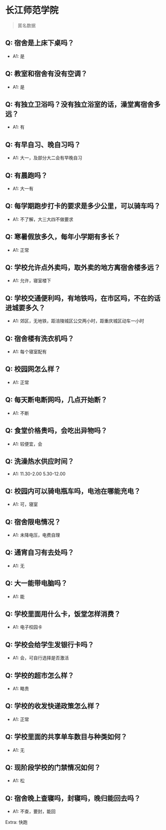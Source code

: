# 长江师范学院

> 匿名数据

## Q: 宿舍是上床下桌吗？

- A1: 是

## Q: 教室和宿舍有没有空调？

- A1: 是

## Q: 有独立卫浴吗？没有独立浴室的话，澡堂离宿舍多远？

- A1: 有

## Q: 有早自习、晚自习吗？

- A1: 大一，及部分大二会有早晚自习

## Q: 有晨跑吗？

- A1: 大一有

## Q: 每学期跑步打卡的要求是多少公里，可以骑车吗？

- A1: 不了解，大三大四不做要求

## Q: 寒暑假放多久，每年小学期有多长？

- A1: 正常

## Q: 学校允许点外卖吗，取外卖的地方离宿舍楼多远？

- A1: 允许，寝室楼下

## Q: 学校交通便利吗，有地铁吗，在市区吗，不在的话进城要多久？

- A1: 郊区，无地铁，距涪陵城区公交两小时，距重庆城区动车一小时

## Q: 宿舍楼有洗衣机吗？

- A1: 每个寝室配有

## Q: 校园网怎么样？

- A1: 正常

## Q: 每天断电断网吗，几点开始断？

- A1: 不断

## Q: 食堂价格贵吗，会吃出异物吗？

- A1: 较便宜，会

## Q: 洗澡热水供应时间？

- A1: 11.30-2.00   5.30-12.00

## Q: 校园内可以骑电瓶车吗，电池在哪能充电？

- A1: 可，寝室

## Q: 宿舍限电情况？

- A1: 未降电压，电费自理

## Q: 通宵自习有去处吗？

- A1: 无

## Q: 大一能带电脑吗？

- A1: 能

## Q: 学校里面用什么卡，饭堂怎样消费？

- A1: 电子校园卡

## Q: 学校会给学生发银行卡吗？

- A1: 会，可自行选择是否激活

## Q: 学校的超市怎么样？

- A1: 略贵

## Q: 学校的收发快递政策怎么样？

- A1: 正常

## Q: 学校里面的共享单车数目与种类如何？

- A1: 无

## Q: 现阶段学校的门禁情况如何？

- A1: 松

## Q: 宿舍晚上查寝吗，封寝吗，晚归能回去吗？

- A1: 不查，要封，能回

Extra: 快跑